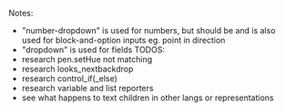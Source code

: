 Notes:
- "number-dropdown" is used for numbers, but should be and is also used for block-and-option inputs   eg. point in direction
- "dropdown" is used for fields
TODOS:
- research pen.setHue not matching
- research looks_nextbackdrop
- research control_if(_else)
- research variable and list reporters
- see what happens to text children in other langs or representations